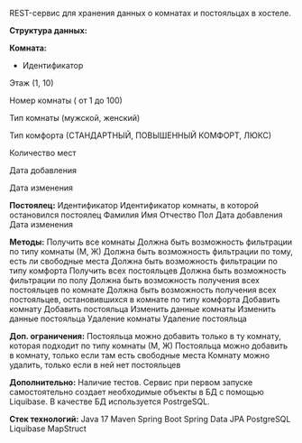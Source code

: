 REST-сервис для хранения данных о комнатах и постояльцах в хостеле.

**Структура данных:**

**Комната:**

- Идентификатор

Этаж (1, 10)

Номер комнаты ( от 1 до 100)

Тип комнаты (мужской, женский)

Тип комфорта (СТАНДАРТНЫЙ, ПОВЫШЕННЫЙ КОМФОРТ, ЛЮКС)

Количество мест

Дата добавления

Дата изменения


**Постоялец:**
Идентификатор
Идентификатор комнаты, в которой остановился постоялец
Фамилия
Имя
Отчество
Пол
Дата добавления
Дата изменения


**Методы:**
Получить все комнаты
Должна быть возможность фильтрации по типу комнаты (М, Ж)
Должна быть возможность фильтрации по тому, есть ли свободные места
Должна быть возможность фильтрации по типу комфорта
Получить всех постояльцев
Должна быть возможность фильтрации по полу
Должна быть возможность получения всех постояльцев по комнате
Должна быть возможность получения всех постояльцев, остановившихся в комнате по типу комфорта
Добавить комнату
Добавить постояльца
Изменить данные комнаты
Изменить данные постояльца
Удаление комнаты
Удаление постояльца

**Доп. ограничения:**
Постояльца можно добавить только в ту комнату, которая подходит по типу комнаты (М, Ж)
Постояльца можно добавить в комнату, только если там есть свободные места
Комнату можно удалить, только если в ней нет постояльцев

**Дополнительно:**
Наличие тестов. Сервис при первом запуске самостоятельно создает необходимые объекты в БД с помощью Liquibase. В качестве БД используется PostrgeSQL.

**Стек технологий:**
Java 17
Maven
Spring Boot
Spring Data JPA
PostgreSQL
Liquibase
MapStruct
